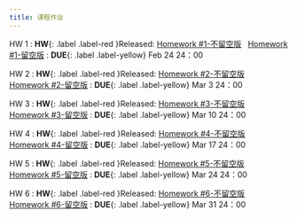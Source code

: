 ```yaml
---
title: 课程作业
---
```


HW 1
:  **HW**{: .label .label-red }Released: [Homework #1-不留空版](https://basics.sjtu.edu.cn/~yangqizhe/pdf/dm2025s/homework/DM-hw1-noblank.pdf) &nbsp; [Homework #1-留空版](https://basics.sjtu.edu.cn/~yangqizhe/pdf/dm2025s/homework/DM-hw1-blank.pdf)
:  **DUE**{: .label .label-yellow} Feb 24 24：00

HW 2
:  **HW**{: .label .label-red }Released: [Homework #2-不留空版](https://basics.sjtu.edu.cn/~yangqizhe/pdf/dm2025s/homework/DM-hw2-noblank.pdf) &nbsp; [Homework #2-留空版](https://basics.sjtu.edu.cn/~yangqizhe/pdf/dm2025s/homework/DM-hw2-blank.pdf)
:  **DUE**{: .label .label-yellow} Mar 3 24：00

HW 3
:  **HW**{: .label .label-red }Released: [Homework #3-不留空版](https://basics.sjtu.edu.cn/~yangqizhe/pdf/dm2025s/homework/DM-hw3-noblank.pdf) &nbsp; [Homework #3-留空版](https://basics.sjtu.edu.cn/~yangqizhe/pdf/dm2025s/homework/DM-hw3-blank.pdf)
:  **DUE**{: .label .label-yellow} Mar 10 24：00

HW 4
:  **HW**{: .label .label-red }Released: [Homework #4-不留空版](https://basics.sjtu.edu.cn/~yangqizhe/pdf/dm2025s/homework/DM-hw4-noblank.pdf) &nbsp; [Homework #4-留空版](https://basics.sjtu.edu.cn/~yangqizhe/pdf/dm2025s/homework/DM-hw4-blank.pdf)
:  **DUE**{: .label .label-yellow} Mar 17 24：00

HW 5
:  **HW**{: .label .label-red }Released: [Homework #5-不留空版](https://basics.sjtu.edu.cn/~yangqizhe/pdf/dm2025s/homework/DM-hw5-noblank.pdf) &nbsp; [Homework #5-留空版](https://basics.sjtu.edu.cn/~yangqizhe/pdf/dm2025s/homework/DM-hw5-blank.pdf)
:  **DUE**{: .label .label-yellow} Mar 24 24：00

HW 6
:  **HW**{: .label .label-red }Released: [Homework #6-不留空版](https://basics.sjtu.edu.cn/~yangqizhe/pdf/dm2025s/homework/DM-hw6-noblank.pdf) &nbsp; [Homework #6-留空版](https://basics.sjtu.edu.cn/~yangqizhe/pdf/dm2025s/homework/DM-hw6-blank.pdf)
:  **DUE**{: .label .label-yellow} Mar 31 24：00

